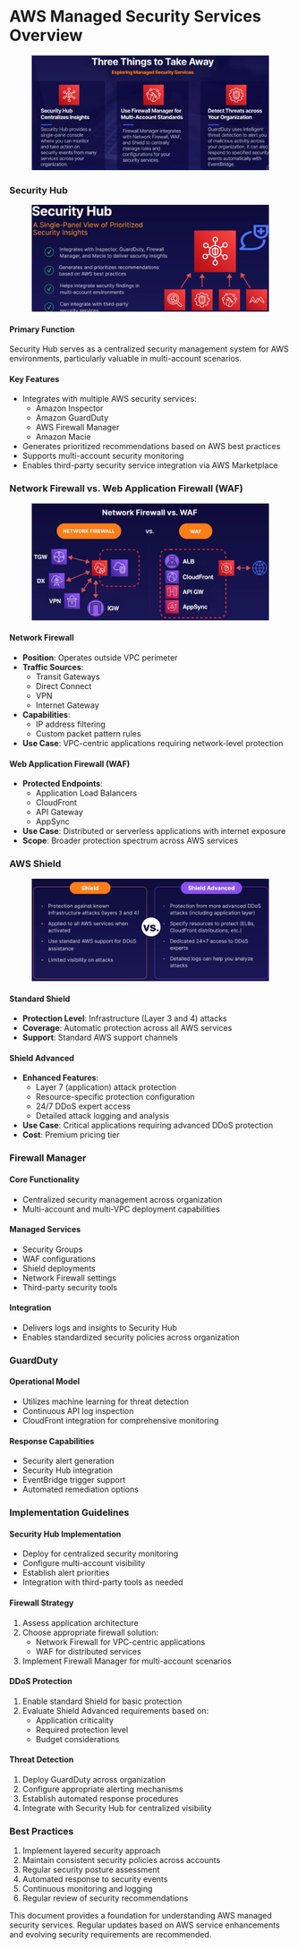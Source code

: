 # AWS Managed Security Services Overview

<figure><img src="../../../../.gitbook/assets/image (15) (1) (1).png" alt=""><figcaption></figcaption></figure>

### Security Hub

<figure><img src="../../../../.gitbook/assets/image (12) (1) (1).png" alt=""><figcaption></figcaption></figure>

#### Primary Function

Security Hub serves as a centralized security management system for AWS environments, particularly valuable in multi-account scenarios.

#### Key Features

* Integrates with multiple AWS security services:
  * Amazon Inspector
  * Amazon GuardDuty
  * AWS Firewall Manager
  * Amazon Macie
* Generates prioritized recommendations based on AWS best practices
* Supports multi-account security monitoring
* Enables third-party security service integration via AWS Marketplace

### Network Firewall vs. Web Application Firewall (WAF)

<figure><img src="../../../../.gitbook/assets/image (13) (1) (1).png" alt=""><figcaption></figcaption></figure>

#### Network Firewall

* **Position**: Operates outside VPC perimeter
* **Traffic Sources**:
  * Transit Gateways
  * Direct Connect
  * VPN
  * Internet Gateway
* **Capabilities**:
  * IP address filtering
  * Custom packet pattern rules
* **Use Case**: VPC-centric applications requiring network-level protection

#### Web Application Firewall (WAF)

* **Protected Endpoints**:
  * Application Load Balancers
  * CloudFront
  * API Gateway
  * AppSync
* **Use Case**: Distributed or serverless applications with internet exposure
* **Scope**: Broader protection spectrum across AWS services

### AWS Shield

<figure><img src="../../../../.gitbook/assets/image (14) (1) (1).png" alt=""><figcaption></figcaption></figure>

#### Standard Shield

* **Protection Level**: Infrastructure (Layer 3 and 4) attacks
* **Coverage**: Automatic protection across all AWS services
* **Support**: Standard AWS support channels

#### Shield Advanced

* **Enhanced Features**:
  * Layer 7 (application) attack protection
  * Resource-specific protection configuration
  * 24/7 DDoS expert access
  * Detailed attack logging and analysis
* **Use Case**: Critical applications requiring advanced DDoS protection
* **Cost**: Premium pricing tier

### Firewall Manager

#### Core Functionality

* Centralized security management across organization
* Multi-account and multi-VPC deployment capabilities

#### Managed Services

* Security Groups
* WAF configurations
* Shield deployments
* Network Firewall settings
* Third-party security tools

#### Integration

* Delivers logs and insights to Security Hub
* Enables standardized security policies across organization

### GuardDuty

#### Operational Model

* Utilizes machine learning for threat detection
* Continuous API log inspection
* CloudFront integration for comprehensive monitoring

#### Response Capabilities

* Security alert generation
* Security Hub integration
* EventBridge trigger support
* Automated remediation options

### Implementation Guidelines

#### Security Hub Implementation

* Deploy for centralized security monitoring
* Configure multi-account visibility
* Establish alert priorities
* Integration with third-party tools as needed

#### Firewall Strategy

1. Assess application architecture
2. Choose appropriate firewall solution:
   * Network Firewall for VPC-centric applications
   * WAF for distributed services
3. Implement Firewall Manager for multi-account scenarios

#### DDoS Protection

1. Enable standard Shield for basic protection
2. Evaluate Shield Advanced requirements based on:
   * Application criticality
   * Required protection level
   * Budget considerations

#### Threat Detection

1. Deploy GuardDuty across organization
2. Configure appropriate alerting mechanisms
3. Establish automated response procedures
4. Integrate with Security Hub for centralized visibility

### Best Practices

1. Implement layered security approach
2. Maintain consistent security policies across accounts
3. Regular security posture assessment
4. Automated response to security events
5. Continuous monitoring and logging
6. Regular review of security recommendations

This document provides a foundation for understanding AWS managed security services. Regular updates based on AWS service enhancements and evolving security requirements are recommended.
